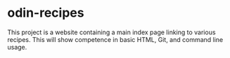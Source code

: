 # odin-recipes
This project is a website containing a main index page linking to various recipes.
This will show competence in basic HTML, Git, and command line usage.